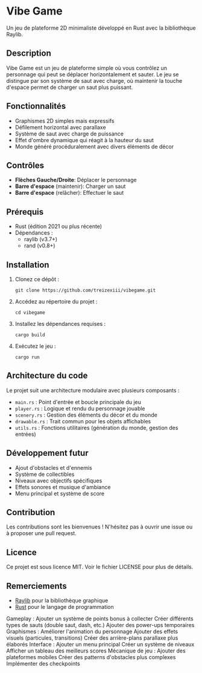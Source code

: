# Vibe Game

Un jeu de plateforme 2D minimaliste développé en Rust avec la bibliothèque Raylib.

## Description

Vibe Game est un jeu de plateforme simple où vous contrôlez un personnage qui peut se déplacer horizontalement et sauter. Le jeu se distingue par son système de saut avec charge, où maintenir la touche d'espace permet de charger un saut plus puissant.

## Fonctionnalités

- Graphismes 2D simples mais expressifs
- Défilement horizontal avec parallaxe
- Système de saut avec charge de puissance
- Effet d'ombre dynamique qui réagit à la hauteur du saut
- Monde généré procéduralement avec divers éléments de décor

## Contrôles

- **Flèches Gauche/Droite**: Déplacer le personnage
- **Barre d'espace** (maintenir): Charger un saut
- **Barre d'espace** (relâcher): Effectuer le saut

## Prérequis

- Rust (édition 2021 ou plus récente)
- Dépendances :
  - raylib (v3.7+)
  - rand (v0.8+)

## Installation

1. Clonez ce dépôt :
   ```
   git clone https://github.com/treizexiii/vibegame.git
   ```
2. Accédez au répertoire du projet :
   ```
   cd vibegame
   ```
3. Installez les dépendances requises :
   ```
   cargo build
   ```
4. Exécutez le jeu :
   ```
   cargo run
   ```

## Architecture du code

Le projet suit une architecture modulaire avec plusieurs composants :

- `main.rs` : Point d'entrée et boucle principale du jeu
- `player.rs` : Logique et rendu du personnage jouable
- `scenery.rs` : Gestion des éléments du décor et du monde
- `drawable.rs` : Trait commun pour les objets affichables
- `utils.rs` : Fonctions utilitaires (génération du monde, gestion des entrées)

## Développement futur

- Ajout d'obstacles et d'ennemis
- Système de collectibles
- Niveaux avec objectifs spécifiques
- Effets sonores et musique d'ambiance
- Menu principal et système de score

## Contribution

Les contributions sont les bienvenues ! N'hésitez pas à ouvrir une issue ou à proposer une pull request.

## Licence
Ce projet est sous licence MIT. Voir le fichier LICENSE pour plus de détails.

## Remerciements

- [Raylib](https://www.raylib.com/) pour la bibliothèque graphique
- [Rust](https://www.rust-lang.org/) pour le langage de programmation

Gameplay :
Ajouter un système de points bonus à collecter
Créer différents types de sauts (double saut, dash, etc.)
Ajouter des power-ups temporaires
Graphismes :
Améliorer l'animation du personnage
Ajouter des effets visuels (particules, transitions)
Créer des arrière-plans parallaxe plus élaborés
Interface :
Ajouter un menu principal
Créer un système de niveaux
Afficher un tableau des meilleurs scores
Mécanique de jeu :
Ajouter des plateformes mobiles
Créer des patterns d'obstacles plus complexes
Implémenter des checkpoints